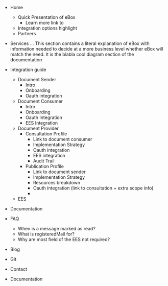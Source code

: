 
- Home
    - Quick Presentation of eBox
        - Learn more link to
    - Integration options highlight
    - Partners
- Services
   ... This section contains a literal explanation of eBox with information needed to decide at a more business level whether eBox will match the need. It is the blabla cool diagram section of the documentation
   
- Integration guide
    - Document Sender
        - Intro
        - Onboarding
        - Oauth integration
    - Document Consumer
        - Intro
        - Onboarding
        - Oauth Integration
        - EES Integration
    - Document Provider
        - Consultation Profile
            - Link to document consumer
            - Implementation Strategy
            - Oauth integration
            - EES integration
            - Audit Trail
        - Publication Profile
            - Link to document sender
            - Implementation Strategy
            - Resources breakdown
            - Oauth integration (link to consultation + extra scope info)
            -
    - EES
- Documentation
- FAQ
    - When is a message marked as read?
    - What is registeredMail for?
    - Why are most field of the EES not required?
- Blog
 - Git
 - Contact
    
- Documentation
